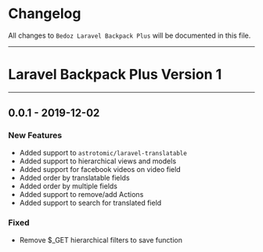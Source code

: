 # Changelog

All changes to `Bedoz Laravel Backpack Plus` will be documented in this file.

-----------

# Laravel Backpack Plus Version 1

-----------


## 0.0.1 - 2019-12-02

### New Features
- Added support to `astrotomic/laravel-translatable`
- Added support to hierarchical views and models
- Added support for facebook videos on video field
- Added order by translatable fields
- Added order by multiple fields
- Added support to remove/add Actions
- Added support to search for translated field
### Fixed
- Remove $_GET hierarchical filters to save function
